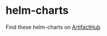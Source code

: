 # helm-charts

Find these helm-charts on [ArtifactHub](https://artifacthub.io/packages/search?repo=loafoe&sort=relevance&page=1)
